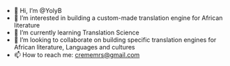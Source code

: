 - 👋 Hi, I’m @YolyB
- 👀 I’m interested in building a custom-made translation engine for African literature
- 🌱 I’m currently learning Translation Science
- 💞️ I’m looking to collaborate on building specific translation engines for African literature, Languages and cultures
- 📫 How to reach me: crememrs@gmail.com

<!---
YolyB/YolyB is a ✨ special ✨ repository because its `README.md` (this file) appears on your GitHub profile.
You can click the Preview link to take a look at your changes.
--->
